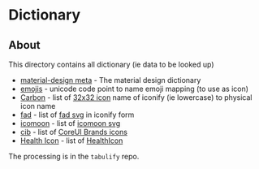 # Dictionary

## About
This directory contains all dictionary (ie data to be looked up)

  * [material-design meta](./material-design-icon-meta.json) - The material design dictionary
  * [emojis](./emojis.json) - unicode code point to name emoji mapping (to use as icon)
  * [Carbon](./carbon-icons.json) - list of [32x32 icon](https://carbon-elements.netlify.app/icons/examples/preview/) name of iconify (ie lowercase) to physical icon name
  * [fad](./fad-icons.json) - list of [fad svg](https://github.com/fefanto/fontaudio/tree/master/svgs) in iconify form
  * [icomoon](./icomoon-icons.json) - list of [icomoon svg](https://github.com/Keyamoon/IcoMoon-Free/tree/master/SVG)
  * [cib](./cib-icons.json) - list of [CoreUI Brands icons](https://github.com/coreui/coreui-icons/tree/master/svg/brand)
  * [Health Icon](./healthicons-icons.json) - list of [HealthIcon](https://raw.githubusercontent.com/resolvetosavelives/healthicons/main/public/icons/meta-data.json)

The processing is in the `tabulify` repo.
